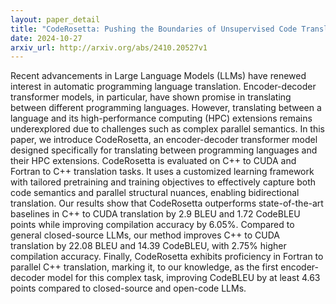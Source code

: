 ```yaml
---
layout: paper_detail
title: "CodeRosetta: Pushing the Boundaries of Unsupervised Code Translation for Parallel Programming"
date: 2024-10-27
arxiv_url: http://arxiv.org/abs/2410.20527v1
---
```


Recent advancements in Large Language Models (LLMs) have renewed interest in automatic programming language translation. Encoder-decoder transformer models, in particular, have shown promise in translating between different programming languages. However, translating between a language and its high-performance computing (HPC) extensions remains underexplored due to challenges such as complex parallel semantics. In this paper, we introduce CodeRosetta, an encoder-decoder transformer model designed specifically for translating between programming languages and their HPC extensions. CodeRosetta is evaluated on C++ to CUDA and Fortran to C++ translation tasks. It uses a customized learning framework with tailored pretraining and training objectives to effectively capture both code semantics and parallel structural nuances, enabling bidirectional translation. Our results show that CodeRosetta outperforms state-of-the-art baselines in C++ to CUDA translation by 2.9 BLEU and 1.72 CodeBLEU points while improving compilation accuracy by 6.05%. Compared to general closed-source LLMs, our method improves C++ to CUDA translation by 22.08 BLEU and 14.39 CodeBLEU, with 2.75% higher compilation accuracy. Finally, CodeRosetta exhibits proficiency in Fortran to parallel C++ translation, marking it, to our knowledge, as the first encoder-decoder model for this complex task, improving CodeBLEU by at least 4.63 points compared to closed-source and open-code LLMs.
